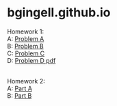 # bgingell.github.io


Homework 1:<br>
A: <a href="https://bgingell.github.io/Homework1/A/index.html">Problem A</a><br>
B: <a href="https://bgingell.github.io/Homework1/B/index.html">Problem B</a><br>
C: <a href="https://bgingell.github.io/Homework1/C/index.html">Problem C</a><br>
D: <a href="https://bgingell.github.io/Homework1/problemD.pdf">Problem D pdf </a><br> <br>

Homework 2:<br>
A: <a href="https://bgingell.github.io/Homework2/A">Part A</a><br>
B: <a href="https://bgingell.github.io/Homework2/B">Part B</a><br>
